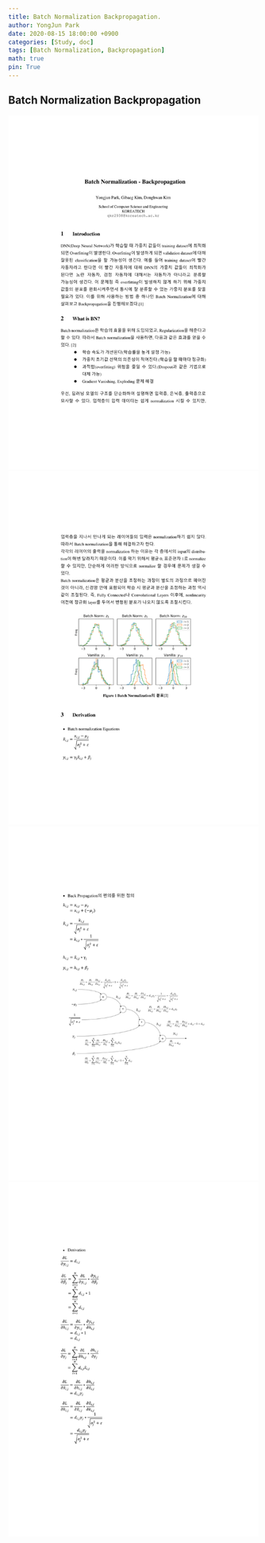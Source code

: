 ```yaml
---
title: Batch Normalization Backpropagation.
author: YongJun Park
date: 2020-08-15 18:00:00 +0900
categories: [Study, doc]
tags: [Batch Normalization, Backpropagation]
math: true
pin: True
---
```


## **Batch Normalization Backpropagation**
<img src="/assets/study/Batch Normalization Backpropagation/1.png" width='800'>
<img src="/assets/study/Batch Normalization Backpropagation/2.png" width='800'>
<img src="/assets/study/Batch Normalization Backpropagation/3.png" width='800'>
<img src="/assets/study/Batch Normalization Backpropagation/4.png" width='800'>

